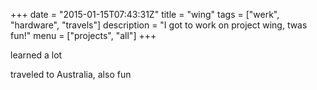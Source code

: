 +++
date = "2015-01-15T07:43:31Z"
title = "wing"
tags = ["werk", "hardware", "travels"]
description = "I got to work on project wing, twas fun!"
menu = ["projects", "all"]
+++

learned a lot

traveled to Australia, also fun
